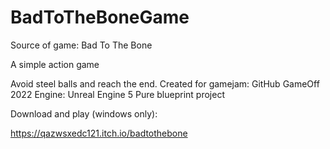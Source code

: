 # BadToTheBoneGame
Source of game: Bad To The Bone

A simple action game

Avoid steel balls and reach the end.
Created for gamejam: GitHub GameOff 2022
Engine: Unreal Engine 5
Pure blueprint project

Download and play (windows only):

https://qazwsxedc121.itch.io/badtothebone
